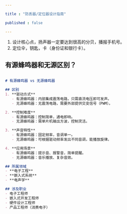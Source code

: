 ```yaml
---

title : "防丢器/定位器设计指南"

published : false

---
```


1. 设计核心点，扬声器一定要达到很高的分贝，播报手机号。
2. 定位伞，钥匙，卡（身份证和银行卡）。



## 有源蜂鸣器和无源区别？
```markdown

# 有源蜂鸣器 vs 无源蜂鸣器

## 区别
1. **驱动方式**
   - 有源蜂鸣器：内部集成震荡电路，只需直流电压即可发声。
   - 无源蜂鸣器：无震荡电路，需要外部提供交变信号（PWM）。

2. **控制难度**
   - 有源蜂鸣器：控制简单，通电即响。
   - 无源蜂鸣器：需单片机输出方波，控制灵活。

3. **声音特性**
   - 有源蜂鸣器：固定频率，音调单一。
   - 无源蜂鸣器：可根据驱动频率发出不同音调，能播放旋律。

4. **应用场景**
   - 有源蜂鸣器：提示音、报警音，简单提醒。
   - 无源蜂鸣器：音乐播放、复杂音效。

## 所属领域
- **电子工程**
- **嵌入式系统**
- **电声学**

## 涉及职业
- 电子工程师
- 嵌入式开发工程师
- 硬件设计工程师
- 产品工程师（消费电子）
```
